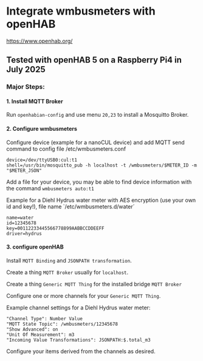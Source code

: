 # Integrate wmbusmeters with openHAB 
<https://www.openhab.org/>
## Tested with openHAB 5 on a Raspberry Pi4 in July 2025

### Major Steps:
#### 1. Install MQTT Broker
   
Run `openhabian-config` and use menu `20,23` to install a Mosquitto Broker.

#### 2. Configure wmbusmeters

Configure device (example for a nanoCUL device) and add MQTT send command to config file /etc/wmbusmeters.conf
```
device=/dev/ttyUSB0:cul:t1
shell=/usr/bin/mosquitto_pub -h localhost -t /wmbusmeters/$METER_ID -m "$METER_JSON"
```
Add a file for your device, you may be able to find device information with the command `wmbusmeters auto:t1`

Example for a Diehl Hydrus water meter with AES encryption (use your own id and key!), file name `/etc/wmbusmeters.d/water´
```
name=water
id=12345678
key=00112233445566778899AABBCCDDEEFF
driver=hydrus
```

#### 3. configure openHAB
Install `MQTT Binding` and `JSONPATH transformation`.

Create a thing `MQTT Broker` usually for `localhost`.

Create a thing `Generic MQTT Thing` for the installed bridge `MQTT Broker`

Configure one or more channels for your `Generic MQTT Thing`.

Example channel settings for a Diehl Hydrus water meter:
```
"Channel Type": Number Value 
"MQTT State Topic": /wmbusmeters/12345678
"Show Advanced": on
"Unit Of Measurement": m3
"Incoming Value Transformations": JSONPATH:$.total_m3
```
Configure your items derived from the channels as desired.
